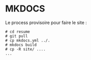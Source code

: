 # MKDOCS

Le process provisoire pour faire le site :
```
# cd resume
# git pull
# cp mkdocs.yml ../.
# mkdocs build
# cp -R site/ ....
...
```

